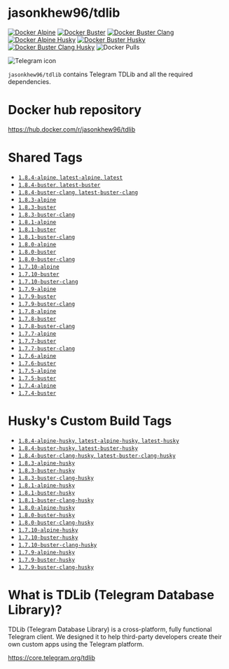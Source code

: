 # jasonkhew96/tdlib
[![Docker Alpine](https://github.com/JasonKhew96/tdlib/actions/workflows/alpine.yml/badge.svg)](https://github.com/JasonKhew96/tdlib/actions/workflows/alpine.yml)
[![Docker Buster](https://github.com/JasonKhew96/tdlib/actions/workflows/buster.yml/badge.svg)](https://github.com/JasonKhew96/tdlib/actions/workflows/buster.yml)
[![Docker Buster Clang](https://github.com/JasonKhew96/tdlib/actions/workflows/buster-clang.yml/badge.svg)](https://github.com/JasonKhew96/tdlib/actions/workflows/buster-clang.yml)
[![Docker Alpine Husky](https://github.com/JasonKhew96/tdlib/actions/workflows/alpine-husky.yml/badge.svg)](https://github.com/JasonKhew96/tdlib/actions/workflows/alpine-husky.yml)
[![Docker Buster Husky](https://github.com/JasonKhew96/tdlib/actions/workflows/buster-husky.yml/badge.svg)](https://github.com/JasonKhew96/tdlib/actions/workflows/buster-husky.yml)
[![Docker Buster Clang Husky](https://github.com/JasonKhew96/tdlib/actions/workflows/buster-clang-husky.yml/badge.svg)](https://github.com/JasonKhew96/tdlib/actions/workflows/buster-clang-husky.yml)
![Docker Pulls](https://img.shields.io/docker/pulls/jasonkhew96/tdlib)

<div><img src="https://telegram.org/img/t_logo.svg?1"
     alt="Telegram icon"/></div>


`jasonkhew96/tdlib` contains Telegram TDLib and all the required dependencies.

# Docker hub repository
https://hub.docker.com/r/jasonkhew96/tdlib

# Shared Tags
* [`1.8.4-alpine`, `latest-alpine`, `latest`][1.8.4-alpine-Dockerfile]
* [`1.8.4-buster`, `latest-buster`][1.8.4-buster-Dockerfile]
* [`1.8.4-buster-clang`, `latest-buster-clang`][1.8.4-buster-clang-Dockerfile]
* [`1.8.3-alpine`][1.8.3-alpine-Dockerfile]
* [`1.8.3-buster`][1.8.3-buster-Dockerfile]
* [`1.8.3-buster-clang`][1.8.3-buster-clang-Dockerfile]
* [`1.8.1-alpine`][1.8.1-alpine-Dockerfile]
* [`1.8.1-buster`][1.8.1-buster-Dockerfile]
* [`1.8.1-buster-clang`][1.8.1-buster-clang-Dockerfile]
* [`1.8.0-alpine`][1.8.0-alpine-Dockerfile]
* [`1.8.0-buster`][1.8.0-buster-Dockerfile]
* [`1.8.0-buster-clang`][1.8.0-buster-clang-Dockerfile]
* [`1.7.10-alpine`][1.7.10-alpine-Dockerfile]
* [`1.7.10-buster`][1.7.10-buster-Dockerfile]
* [`1.7.10-buster-clang`][1.7.10-buster-clang-Dockerfile]
* [`1.7.9-alpine`][1.7.9-alpine-Dockerfile]
* [`1.7.9-buster`][1.7.9-buster-Dockerfile]
* [`1.7.9-buster-clang`][1.7.9-buster-clang-Dockerfile]
* [`1.7.8-alpine`][1.7.8-alpine-Dockerfile]
* [`1.7.8-buster`][1.7.8-buster-Dockerfile]
* [`1.7.8-buster-clang`][1.7.8-buster-clang-Dockerfile]
* [`1.7.7-alpine`][1.7.7-alpine-Dockerfile]
* [`1.7.7-buster`][1.7.7-buster-Dockerfile]
* [`1.7.7-buster-clang`][1.7.7-buster-clang-Dockerfile]
* [`1.7.6-alpine`][1.7.6-alpine-Dockerfile]
* [`1.7.6-buster`][1.7.6-buster-Dockerfile]
* [`1.7.5-alpine`][1.7.5-alpine-Dockerfile]
* [`1.7.5-buster`][1.7.5-buster-Dockerfile]
* [`1.7.4-alpine`][1.7.4-alpine-Dockerfile]
* [`1.7.4-buster`][1.7.4-buster-Dockerfile]

# Husky's Custom Build Tags
* [`1.8.4-alpine-husky`, `latest-alpine-husky`, `latest-husky`][1.8.4-alpine-husky-Dockerfile]
* [`1.8.4-buster-husky`, `latest-buster-husky`][1.8.4-buster-husky-Dockerfile]
* [`1.8.4-buster-clang-husky`, `latest-buster-clang-husky`][1.8.4-buster-clang-husky-Dockerfile]
* [`1.8.3-alpine-husky`][1.8.3-alpine-husky-Dockerfile]
* [`1.8.3-buster-husky`][1.8.3-buster-husky-Dockerfile]
* [`1.8.3-buster-clang-husky`][1.8.3-buster-clang-husky-Dockerfile]
* [`1.8.1-alpine-husky`][1.8.1-alpine-husky-Dockerfile]
* [`1.8.1-buster-husky`][1.8.1-buster-husky-Dockerfile]
* [`1.8.1-buster-clang-husky`][1.8.1-buster-clang-husky-Dockerfile]
* [`1.8.0-alpine-husky`][1.8.0-alpine-husky-Dockerfile]
* [`1.8.0-buster-husky`][1.8.0-buster-husky-Dockerfile]
* [`1.8.0-buster-clang-husky`][1.8.0-buster-clang-husky-Dockerfile]
* [`1.7.10-alpine-husky`][1.7.10-alpine-husky-Dockerfile]
* [`1.7.10-buster-husky`][1.7.10-buster-husky-Dockerfile]
* [`1.7.10-buster-clang-husky`][1.7.10-buster-clang-husky-Dockerfile]
* [`1.7.9-alpine-husky`][1.7.9-alpine-husky-Dockerfile]
* [`1.7.9-buster-husky`][1.7.9-buster-husky-Dockerfile]
* [`1.7.9-buster-clang-husky`][1.7.9-buster-clang-husky-Dockerfile]

# What is TDLib (Telegram Database Library)?
TDLib (Telegram Database Library) is a cross-platform, fully functional Telegram client. We designed it to help third-party developers create their own custom apps using the Telegram platform.

https://core.telegram.org/tdlib

[1.8.4-alpine-Dockerfile]: https://github.com/JasonKhew96/tdlib/blob/v1.8.4/alpine/Dockerfile
[1.8.4-buster-Dockerfile]: https://github.com/JasonKhew96/tdlib/blob/v1.8.4/buster/Dockerfile
[1.8.4-buster-clang-Dockerfile]: https://github.com/JasonKhew96/tdlib/blob/v1.8.4/buster-clang/Dockerfile
[1.8.4-alpine-husky-Dockerfile]: https://github.com/JasonKhew96/tdlib/blob/v1.8.4/alpine-husky/Dockerfile
[1.8.4-buster-husky-Dockerfile]: https://github.com/JasonKhew96/tdlib/blob/v1.8.4/buster-husky/Dockerfile
[1.8.4-buster-clang-husky-Dockerfile]: https://github.com/JasonKhew96/tdlib/blob/v1.8.4/buster-clang-husky/Dockerfile
[1.8.3-alpine-Dockerfile]: https://github.com/JasonKhew96/tdlib/blob/v1.8.3/alpine/Dockerfile
[1.8.3-buster-Dockerfile]: https://github.com/JasonKhew96/tdlib/blob/v1.8.3/buster/Dockerfile
[1.8.3-buster-clang-Dockerfile]: https://github.com/JasonKhew96/tdlib/blob/v1.8.3/buster-clang/Dockerfile
[1.8.3-alpine-husky-Dockerfile]: https://github.com/JasonKhew96/tdlib/blob/v1.8.3/alpine-husky/Dockerfile
[1.8.3-buster-husky-Dockerfile]: https://github.com/JasonKhew96/tdlib/blob/v1.8.3/buster-husky/Dockerfile
[1.8.3-buster-clang-husky-Dockerfile]: https://github.com/JasonKhew96/tdlib/blob/v1.8.3/buster-clang-husky/Dockerfile
[1.8.1-alpine-Dockerfile]: https://github.com/JasonKhew96/tdlib/blob/v1.8.1/alpine/Dockerfile
[1.8.1-buster-Dockerfile]: https://github.com/JasonKhew96/tdlib/blob/v1.8.1/buster/Dockerfile
[1.8.1-buster-clang-Dockerfile]: https://github.com/JasonKhew96/tdlib/blob/v1.8.1/buster-clang/Dockerfile
[1.8.1-alpine-husky-Dockerfile]: https://github.com/JasonKhew96/tdlib/blob/v1.8.1/alpine-husky/Dockerfile
[1.8.1-buster-husky-Dockerfile]: https://github.com/JasonKhew96/tdlib/blob/v1.8.1/buster-husky/Dockerfile
[1.8.1-buster-clang-husky-Dockerfile]: https://github.com/JasonKhew96/tdlib/blob/v1.8.1/buster-clang-husky/Dockerfile
[1.8.0-alpine-Dockerfile]: https://github.com/JasonKhew96/tdlib/blob/v1.8.0/alpine/Dockerfile
[1.8.0-buster-Dockerfile]: https://github.com/JasonKhew96/tdlib/blob/v1.8.0/buster/Dockerfile
[1.8.0-buster-clang-Dockerfile]: https://github.com/JasonKhew96/tdlib/blob/v1.8.0/buster-clang/Dockerfile
[1.8.0-alpine-husky-Dockerfile]: https://github.com/JasonKhew96/tdlib/blob/v1.8.0/alpine-husky/Dockerfile
[1.8.0-buster-husky-Dockerfile]: https://github.com/JasonKhew96/tdlib/blob/v1.8.0/buster-husky/Dockerfile
[1.8.0-buster-clang-husky-Dockerfile]: https://github.com/JasonKhew96/tdlib/blob/v1.8.0/buster-clang-husky/Dockerfile
[1.7.10-alpine-Dockerfile]: https://github.com/JasonKhew96/tdlib/blob/v1.7.10/alpine/Dockerfile
[1.7.10-buster-Dockerfile]: https://github.com/JasonKhew96/tdlib/blob/v1.7.10/buster/Dockerfile
[1.7.10-buster-clang-Dockerfile]: https://github.com/JasonKhew96/tdlib/blob/v1.7.10/buster-clang/Dockerfile
[1.7.10-alpine-husky-Dockerfile]: https://github.com/JasonKhew96/tdlib/blob/v1.7.10/alpine-husky/Dockerfile
[1.7.10-buster-husky-Dockerfile]: https://github.com/JasonKhew96/tdlib/blob/v1.7.10/buster-husky/Dockerfile
[1.7.10-buster-clang-husky-Dockerfile]: https://github.com/JasonKhew96/tdlib/blob/v1.7.10/buster-clang-husky/Dockerfile
[1.7.9-alpine-Dockerfile]: https://github.com/JasonKhew96/tdlib/blob/v1.7.9/alpine/Dockerfile
[1.7.9-buster-Dockerfile]: https://github.com/JasonKhew96/tdlib/blob/v1.7.9/buster/Dockerfile
[1.7.9-buster-clang-Dockerfile]: https://github.com/JasonKhew96/tdlib/blob/v1.7.9/buster-clang/Dockerfile
[1.7.9-alpine-husky-Dockerfile]: https://github.com/JasonKhew96/tdlib/blob/v1.7.9/alpine-husky/Dockerfile
[1.7.9-buster-husky-Dockerfile]: https://github.com/JasonKhew96/tdlib/blob/v1.7.9/buster-husky/Dockerfile
[1.7.9-buster-clang-husky-Dockerfile]: https://github.com/JasonKhew96/tdlib/blob/v1.7.9/buster-clang-husky/Dockerfile
[1.7.8-alpine-Dockerfile]: https://github.com/JasonKhew96/tdlib/blob/v1.7.8/alpine/Dockerfile
[1.7.8-buster-Dockerfile]: https://github.com/JasonKhew96/tdlib/blob/v1.7.8/buster/Dockerfile
[1.7.8-buster-clang-Dockerfile]: https://github.com/JasonKhew96/tdlib/blob/v1.7.8/buster-clang/Dockerfile
[1.7.7-alpine-Dockerfile]: https://github.com/JasonKhew96/tdlib/blob/v1.7.7/alpine/Dockerfile
[1.7.7-buster-Dockerfile]: https://github.com/JasonKhew96/tdlib/blob/v1.7.7/buster/Dockerfile
[1.7.7-buster-clang-Dockerfile]: https://github.com/JasonKhew96/tdlib/blob/v1.7.7/buster-clang/Dockerfile
[1.7.6-alpine-Dockerfile]: https://github.com/JasonKhew96/tdlib/blob/v1.7.6/alpine/Dockerfile
[1.7.6-buster-Dockerfile]: https://github.com/JasonKhew96/tdlib/blob/v1.7.6/buster/Dockerfile
[1.7.5-alpine-Dockerfile]: https://github.com/JasonKhew96/tdlib/blob/v1.7.5/alpine/Dockerfile
[1.7.5-buster-Dockerfile]: https://github.com/JasonKhew96/tdlib/blob/v1.7.5/buster/Dockerfile
[1.7.4-alpine-Dockerfile]: https://github.com/JasonKhew96/tdlib/blob/v1.7.4/alpine/Dockerfile
[1.7.4-buster-Dockerfile]: https://github.com/JasonKhew96/tdlib/blob/v1.7.4/buster/Dockerfile
